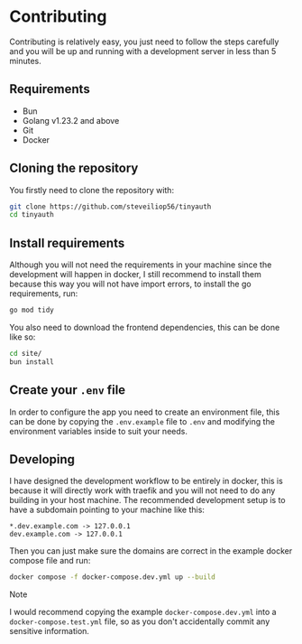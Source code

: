 # Contributing

Contributing is relatively easy, you just need to follow the steps carefully and you will be up and running with a development server in less than 5 minutes.

## Requirements

- Bun
- Golang v1.23.2 and above
- Git
- Docker

## Cloning the repository

You firstly need to clone the repository with:

```sh
git clone https://github.com/steveiliop56/tinyauth
cd tinyauth
```

## Install requirements

Although you will not need the requirements in your machine since the development will happen in docker, I still recommend to install them because this way you will not have import errors, to install the go requirements, run:

```sh
go mod tidy
```

You also need to download the frontend dependencies, this can be done like so:

```sh
cd site/
bun install
```

## Create your `.env` file

In order to configure the app you need to create an environment file, this can be done by copying the `.env.example` file to `.env` and modifying the environment variables inside to suit your needs.

## Developing

I have designed the development workflow to be entirely in docker, this is because it will directly work with traefik and you will not need to do any building in your host machine. The recommended development setup is to have a subdomain pointing to your machine like this:

```
*.dev.example.com -> 127.0.0.1
dev.example.com -> 127.0.0.1
```

Then you can just make sure the domains are correct in the example docker compose file and run:

```sh
docker compose -f docker-compose.dev.yml up --build
```

> [!NOTE]
> I would recommend copying the example `docker-compose.dev.yml` into a `docker-compose.test.yml` file, so as you don't accidentally commit any sensitive information.

